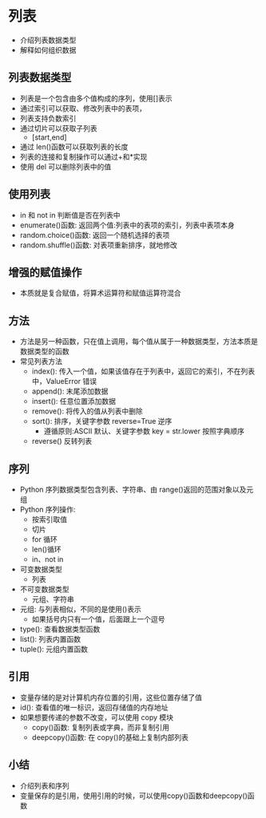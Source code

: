 # 列表
- 介绍列表数据类型
- 解释如何组织数据

## 列表数据类型

- 列表是一个包含由多个值构成的序列，使用[]表示
- 通过索引可以获取、修改列表中的表项，
- 列表支持负数索引
- 通过切片可以获取子列表
  - [start,end]
- 通过 len()函数可以获取列表的长度
- 列表的连接和复制操作可以通过+和\*实现
- 使用 del 可以删除列表中的值

## 使用列表

- in 和 not in 判断值是否在列表中
- enumerate()函数: 返回两个值:列表中的表项的索引，列表中表项本身
- random.choice()函数: 返回一个随机选择的表项
- random.shuffle()函数: 对表项重新排序，就地修改

## 增强的赋值操作

- 本质就是复合赋值，将算术运算符和赋值运算符混合

## 方法

- 方法是另一种函数，只在值上调用，每个值从属于一种数据类型，方法本质是数据类型的函数
- 常见列表方法
  - index(): 传入一个值，如果该值存在于列表中，返回它的索引，不在列表中，ValueError 错误
  - append(): 末尾添加数据
  - insert(): 任意位置添加数据
  - remove(): 将传入的值从列表中删除
  - sort(): 排序，关键字参数 reverse=True 逆序
    - 遵循原则:ASCII 默认、关键字参数 key = str.lower 按照字典顺序
  - reverse() 反转列表

## 序列

- Python 序列数据类型包含列表、字符串、由 range()返回的范围对象以及元组
- Python 序列操作:
  - 按索引取值
  - 切片
  - for 循环
  - len()循环
  - in、not in
- 可变数据类型
  - 列表
- 不可变数据类型
  - 元组、字符串
- 元组: 与列表相似，不同的是使用()表示
  - 如果括号内只有一个值，后面跟上一个逗号
- type(): 查看数据类型函数
- list(): 列表内置函数
- tuple(): 元组内置函数

## 引用

- 变量存储的是对计算机内存位置的引用，这些位置存储了值
- id(): 查看值的唯一标识，返回存储值的内存地址
- 如果想要传递的参数不改变，可以使用 copy 模块
  - copy()函数: 复制列表或字典，而非复制引用
  - deepcopy()函数: 在 copy()的基础上复制内部列表

## 小结
- 介绍列表和序列
- 变量保存的是引用，使用引用的时候，可以使用copy()函数和deepcopy()函数